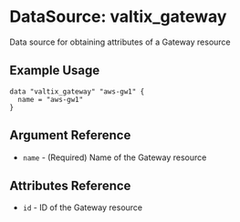 # DataSource: valtix_gateway
Data source for obtaining attributes of a Gateway resource

## Example Usage
```hcl
data "valtix_gateway" "aws-gw1" {
  name = "aws-gw1"
}
```

## Argument Reference
* `name` - (Required) Name of the Gateway resource

## Attributes Reference
* `id` - ID of the Gateway resource